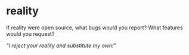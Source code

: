 # reality
If reality were open source, what bugs would you report? What features would you request?

*"I reject your reality and substitute my own!"*
